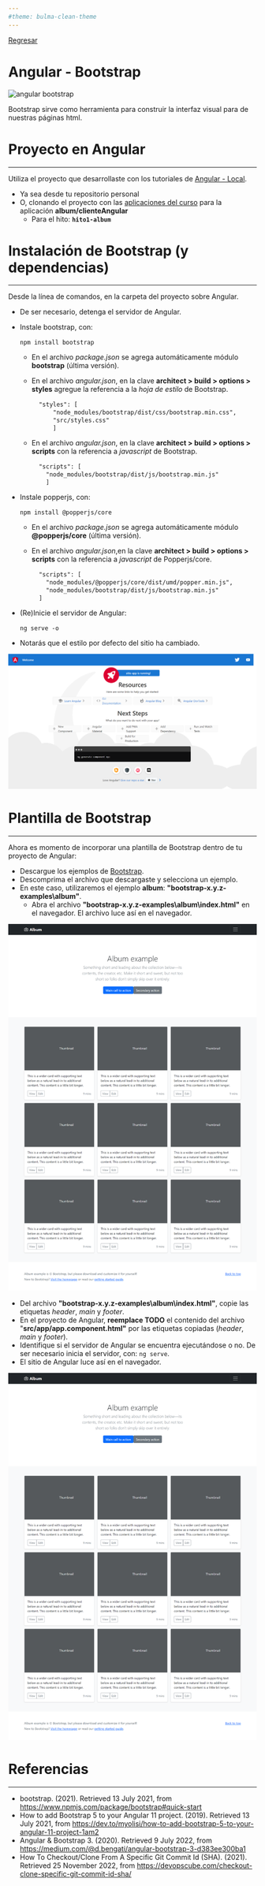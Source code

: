 ```yaml
---
#theme: bulma-clean-theme
---
```


[Regresar](/DAWM/)

Angular - Bootstrap
===================

![angular bootstrap](https://miro.medium.com/max/1838/1*L88Qxx696onBfTS-FXNM5w.png)

Bootstrap sirve como herramienta para construir la interfaz visual para de nuestras páginas html.

Proyecto en Angular
===================

* * *

Utiliza el proyecto que desarrollaste con los tutoriales de [Angular - Local](https://dawfiec.github.io/DAWM/tutoriales/angular_local.html).

* Ya sea desde tu repositorio personal
* O, clonando el proyecto con las [aplicaciones del curso](https://github.com/DAWFIEC/DAWM-apps) para la aplicación **album/clienteAngular**
    - Para el hito: **`hito1-album`**


Instalación de Bootstrap (y dependencias)
=========================================

* * *

Desde la línea de comandos, en la carpeta del proyecto sobre Angular.

* De ser necesario, detenga el servidor de Angular.
* Instale bootstrap, con: 
  ```
  npm install bootstrap
  ```

    + En el archivo _package.json_ se agrega automáticamente módulo **bootstrap** (última versión).
    + En el archivo _angular.json_, en la clave **architect > build > options > styles** agregue la referencia a la _hoja de estilo_ de Bootstrap.

      ```
        "styles": [  
            "node_modules/bootstrap/dist/css/bootstrap.min.css", 
            "src/styles.css" 
            ]
      ```

    + En el archivo _angular.json_, en la clave **architect > build > options > scripts** con la referencia a _javascript_ de Bootstrap.

      ```
        "scripts": [
          "node_modules/bootstrap/dist/js/bootstrap.min.js"
          ]
      ```

* Instale popperjs, con: 
  ```
  npm install @popperjs/core
  ```

    + En el archivo _package.json_ se agrega automáticamente módulo **@popperjs/core** (última versión).
    + En el archivo _angular.json_,en la clave **architect > build > options > scripts** con la referencia a _javascript_ de Popperjs/core.

      ```
        "scripts": [
          "node_modules/@popperjs/core/dist/umd/popper.min.js",
          "node_modules/bootstrap/dist/js/bootstrap.min.js"
        ]
      ```

*   (Re)Inicie el servidor de Angular: 
    ```
    ng serve -o
    ```
    
*   Notarás que el estilo por defecto del sitio ha cambiado.



![angular bootstrap](imagenes/angular_bootstrap.png)

Plantilla de Bootstrap
======================

* * *

Ahora es momento de incorporar una plantilla de Bootstrap dentro de tu proyecto de Angular:

* Descargue los ejemplos de [Bootstrap](https://getbootstrap.com/docs/5.2/examples/).
* Descomprima el archivo que descargaste y selecciona un ejemplo.
* En este caso, utilizaremos el ejemplo **album**: **"bootstrap-x.y.z-examples\\album"**.
    + Abra el archivo **"bootstrap-x.y.z-examples\\album\\index.html"** en el navegador. El archivo luce así en el navegador.

![angular bootstrap plantilla](imagenes/angular_bootstrap_plantilla.png)

* Del archivo **"bootstrap-x.y.z-examples\\album\\index.html"**, copie las etiquetas _header_, _main_ y _footer_.
* En el proyecto de Angular, **reemplace TODO** el contenido del archivo "**src/app/app.component.html"** por las etiquetas copiadas (_header_, _main_ y _footer_).
* Identifique si el servidor de Angular se encuentra ejecutándose o no. De ser necesario inicia el servidor, con: `ng serve`.
* El sitio de Angular luce así en el navegador.

![angular bootstrap plantilla final](imagenes/angular_bootstrap_final.png)


Referencias
=======

* * *

* bootstrap. (2021). Retrieved 13 July 2021, from https://www.npmjs.com/package/bootstrap#quick-start
* How to add Bootstrap 5 to your Angular 11 project. (2019). Retrieved 13 July 2021, from https://dev.to/myolisi/how-to-add-bootstrap-5-to-your-angular-11-project-1am2
* Angular & Bootstrap 3. (2020). Retrieved 9 July 2022, from https://medium.com/@d.bengati/angular-bootstrap-3-d383ee300ba1
* How To Checkout/Clone From A Specific Git Commit Id (SHA). (2021). Retrieved 25 November 2022, from https://devopscube.com/checkout-clone-specific-git-commit-id-sha/